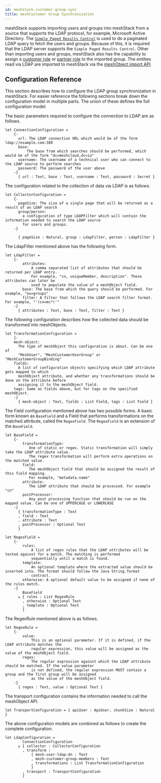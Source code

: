 ```yaml
---
id: meshstack.customer-group-sync
title: meshCustomer Group Synchronisation
---
```


meshStack supports importing users and groups into meshStack from a source that supports the LDAP protocol, for example, Microsoft Active Directory. The [`Simple Paged Results Control`](https://www.ietf.org/rfc/rfc2696.txt) is used to do a paginated LDAP query to fetch the users and groups. Because of this, it is required that the LDAP server supports the `Simple Paged Results Control`. Other than importing users and groups, meshStack also has the capability to assign a [customer role](./meshcloud.customer.md#assign-meshcustomer-roles) or [partner role](./administration.index.md) to the imported group. The entities read via LDAP are imported to meshStack via the [meshObject import API](./meshstack.api.md#meshobject-api).

## Configuration Reference

This section describes how to configure the LDAP group synchronization in meshStack.
For easier reference the following sections break down the configuration model in multiple parts. The union of these
defines the full configuration model.

The basic parameters required to configure the connection to LDAP are as follows.

<!--snippet:mesh.identityconnector.ldap.core#type-->


<!--DOCUSAURUS_CODE_TABS-->
<!--Dhall Type-->
```dhall
let ConnectionConfiguration =
    {-
      url: The LDAP connection URL which would be of the form ldap://example.com:389
      base:
          The base from which searches should be performed, which would be of the form "dc=meshcloud,dc=io"
      username: The username of a technical user who can connect to the LDAP source to perform searches
      password: The password of the user above
    -}
      { url : Text, base : Text, username : Text, password : Secret }
```
<!--END_DOCUSAURUS_CODE_TABS-->

The configuration related to the collection of data via LDAP is as follows.

<!--snippet:mesh.identityconnector.ldap.collector#type-->


<!--DOCUSAURUS_CODE_TABS-->
<!--Dhall Type-->
```dhall
let CollectorConfiguration =
    {-
      pageSize: The size of a single page that will be returned as a result of an LDAP search
      group/person:
        a configuration of type LDAPFilter which will contain the information needed to search the LDAP source
        for users and groups.
    -}

      { pageSize : Natural, group : LdapFilter, person : LdapFilter }
```
<!--END_DOCUSAURUS_CODE_TABS-->

The LdapFilter mentioned above has the following form.

<!--snippet:mesh.identityconnector.ldap.filter#type-->


<!--DOCUSAURUS_CODE_TABS-->
<!--Dhall Type-->
```dhall
let LdapFilter =
    {-
        attributes:
            A comma separated list of attributes that should be returned per LDAP entry.
            For example, "cn, uniqueMember, description". These attributes can later be
            used to populate the value of a meshObject field.
        base: The base from which the query should be performed. For example, "ou=groups"
        filter: A filter that follows the LDAP search filter format. For example, "'(cn=mc*)'"
    -}
      { attributes : Text, base : Text, filter : Text }
```
<!--END_DOCUSAURUS_CODE_TABS-->


The following configuration describes how the collected data should be transformed into meshObjects.
<!--snippet:mesh.identityconnector.ldap.transformation#type-->


<!--DOCUSAURUS_CODE_TABS-->
<!--Dhall Type-->
```dhall
let TransformationConfiguration =
    {-
    mesh-object:
      The type of meshObject this configuration is about. Can be one of
      "MeshUser", "MeshCustomerUserGroup" or "MeshCustomerGroupBinding"
    fields:
      A list of configuration objects specifying which LDAP attribute gets mapped to which
      meshObject attribute, and whether any transformations should be done on the attribute before
      assigning it to the meshObject field.
    tags: Same as fields above, but for tags on the specified meshObject.
    -}
      { mesh-object : Text, fields : List Field, tags : List Field }
```
<!--END_DOCUSAURUS_CODE_TABS-->

The Field configuration mentioned above has two possible forms. A basic form known as `BaseField` and a Field that performs
transformations on the matched attribute, called the `RegexField`. The `RegexField` is an extension of the `BaseField`.

<!--snippet:mesh.identityconnector.ldap.baseField#type-->


<!--DOCUSAURUS_CODE_TABS-->
<!--Dhall Type-->
```dhall
let BaseField =
    {-
        transformationType:
           One of static or regex. Static transformation will simply take the LDAP attribute value.
           The regex transformation will perform extra operations on the matched value.
        field:
           The meshObject field that should be assigned the result of this field mapping.
           For example, "metadata.name"
        attribute:
           The LDAP attribute that should be processed. For example "cn"
        postProcessor:
           Any post processing function that should be run on the mapped value. Can be one of UPPERCASE or LOWERCASE
    -}
      { transformationType : Text
      , field : Text
      , attribute : Text
      , postProcessor : Optional Text
      }
```
<!--END_DOCUSAURUS_CODE_TABS-->

<!--snippet:mesh.identityconnector.ldap.regexField#type-->


<!--DOCUSAURUS_CODE_TABS-->
<!--Dhall Type-->
```dhall
let RegexField =
    {-
        rules:
            A list of regex rules that the LDAP attributes will be tested against for a match. The matching is performed
            sequentially until a match is found.
        template:
            An optional template where the extracted value should be inserted into. The format should follow the Java String.format
            contract.
        otherwise: A optional default value to be assigned if none of the rules match.
    -}
        BaseField
      ⩓ { rules : List RegexRule
        , otherwise : Optional Text
        , template : Optional Text
        }
```
<!--END_DOCUSAURUS_CODE_TABS-->

The RegexRule mentioned above is as follows.

<!--snippet:mesh.identityconnector.ldap.regexRule#type-->


<!--DOCUSAURUS_CODE_TABS-->
<!--Dhall Type-->
```dhall
let RegexRule =
    {-
        value:
            This is an optional parameter. If it is defined, if the LDAP attribute matches the
            regular expression, this value will be assigned as the value of the meshObject field.
        regex:
            The regular expression against which the LDAP attribute should be matched. If the value parameter
            is not defined, the regular expression MUST contain a group and the first group will be assigned
            as the value of the meshObject field.
    -}
      { regex : Text, value : Optional Text }
```
<!--END_DOCUSAURUS_CODE_TABS-->

The transport configuration contains the information needed to call the meshObject API.

<!--snippet:mesh.identityconnector.ldap.transport#type-->


<!--DOCUSAURUS_CODE_TABS-->
<!--Dhall Type-->
```dhall
let TransportConfiguration = { apiUser : ApiUser, chunkSize : Natural }
```
<!--END_DOCUSAURUS_CODE_TABS-->


The above configuration models are combined as follows to create the complete configuration.
<!--snippet:mesh.identityconnector.ldap.#type-->


<!--DOCUSAURUS_CODE_TABS-->
<!--Dhall Type-->
```dhall
let LdapConfiguration =
        ConnectionConfiguration
      ⩓ { collector : CollectorConfiguration
        , transform :
            { mesh-user-ldap-dn : Text
            , mesh-customer-group-members : Text
            , transformations : List TransformationConfiguration
            }
        , transport : TransportConfiguration
        }
```
<!--END_DOCUSAURUS_CODE_TABS-->
